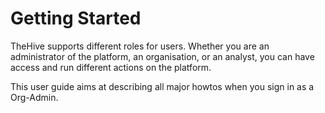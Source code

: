 # Getting Started

TheHive supports different roles for users. Whether you are an administrator of the platform, an organisation, or an analyst, you can have access and run different actions on the platform.

This user guide aims at describing all major howtos when you sign in as a Org-Admin.